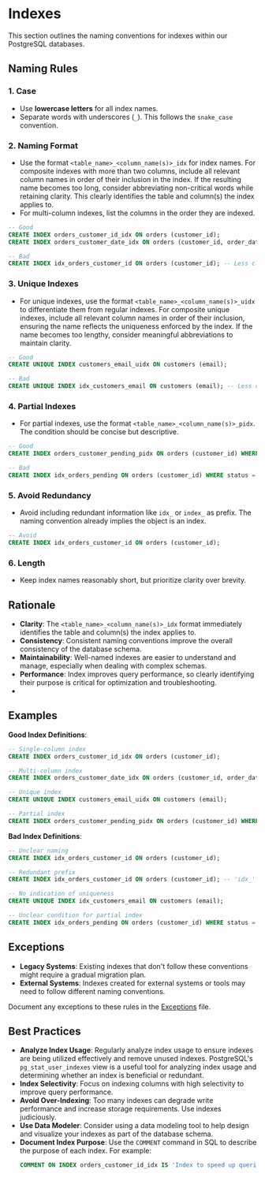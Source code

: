 # Indexes

This section outlines the naming conventions for indexes within our PostgreSQL databases.

## Naming Rules

### 1. Case

- Use **lowercase letters** for all index names.
- Separate words with underscores (`_`). This follows the `snake_case` convention.

### 2. Naming Format

- Use the format `<table_name>_<column_name(s)>_idx` for index names. For composite indexes with more than two columns, include all relevant column names in order of their inclusion in the index. If the resulting name becomes too long, consider abbreviating non-critical words while retaining clarity. This clearly identifies the table and column(s) the index applies to.
- For multi-column indexes, list the columns in the order they are indexed.

```sql
-- Good
CREATE INDEX orders_customer_id_idx ON orders (customer_id);
CREATE INDEX orders_customer_date_idx ON orders (customer_id, order_date);

-- Bad
CREATE INDEX idx_orders_customer_id ON orders (customer_id); -- Less clear
```

### 3. Unique Indexes

- For unique indexes, use the format `<table_name>_<column_name(s)>_uidx` to differentiate them from regular indexes. For composite unique indexes, include all relevant column names in order of their inclusion, ensuring the name reflects the uniqueness enforced by the index. If the name becomes too lengthy, consider meaningful abbreviations to maintain clarity.

```sql
-- Good
CREATE UNIQUE INDEX customers_email_uidx ON customers (email);

-- Bad
CREATE UNIQUE INDEX idx_customers_email ON customers (email); -- Less clear, denotes that this is a regular index
```

### 4. Partial Indexes

- For partial indexes, use the format `<table_name>_<column_name(s)>_pidx`. The condition should be concise but descriptive.

```sql
-- Good
CREATE INDEX orders_customer_pending_pidx ON orders (customer_id) WHERE status = 'pending';

-- Bad
CREATE INDEX idx_orders_pending ON orders (customer_id) WHERE status = 'pending'; -- Less clear
```

### 5. Avoid Redundancy

- Avoid including redundant information like `idx_` or `index_` as prefix. The naming convention already implies the object is an index.

```sql
-- Avoid
CREATE INDEX idx_orders_customer_id ON orders (customer_id);
```

### 6. Length

- Keep index names reasonably short, but prioritize clarity over brevity.

## Rationale

- **Clarity**: The `<table_name>_<column_name(s)>_idx` format immediately identifies the table and column(s) the index applies to.
- **Consistency**: Consistent naming conventions improve the overall consistency of the database schema.
- **Maintainability**: Well-named indexes are easier to understand and manage, especially when dealing with complex schemas.
- **Performance**: Index improves query performance, so clearly identifying their purpose is critical for optimization and troubleshooting.
-

## Examples

**Good Index Definitions**:

```sql
-- Single-column index
CREATE INDEX orders_customer_id_idx ON orders (customer_id);

-- Multi-column index
CREATE INDEX orders_customer_date_idx ON orders (customer_id, order_date);

-- Unique index
CREATE UNIQUE INDEX customers_email_uidx ON customers (email);

-- Partial index
CREATE INDEX orders_customer_pending_pidx ON orders (customer_id) WHERE status = 'pending';
```

**Bad Index Definitions**:

```sql
-- Unclear naming
CREATE INDEX idx_orders_customer_id ON orders (customer_id);

-- Redundant prefix
CREATE INDEX idx_orders_customer_id ON orders (customer_id); -- 'idx_' is redundant

-- No indication of uniqueness
CREATE UNIQUE INDEX idx_customers_email ON customers (email);

-- Unclear condition for partial index
CREATE INDEX idx_orders_pending ON orders (customer_id) WHERE status = 'pending';
```

## Exceptions

- **Legacy Systems**: Existing indexes that don't follow these conventions might require a gradual migration plan.
- **External Systems**: Indexes created for external systems or tools may need to follow different naming conventions.

Document any exceptions to these rules in the [Exceptions](exceptions.md) file.

## Best Practices

- **Analyze Index Usage**: Regularly analyze index usage to ensure indexes are being utilized effectively and remove unused indexes. PostgreSQL's `pg_stat_user_indexes` view is a useful tool for analyzing index usage and determining whether an index is beneficial or redundant.
- **Index Selectivity**: Focus on indexing columns with high selectivity to improve query performance.
- **Avoid Over-Indexing**: Too many indexes can degrade write performance and increase storage requirements. Use indexes judiciously.
- **Use Data Modeler**: Consider using a data modeling tool to help design and visualize your indexes as part of the database schema.
- **Document Index Purpose**: Use the `COMMENT` command in SQL to describe the purpose of each index. For example:
  ```sql
  COMMENT ON INDEX orders_customer_id_idx IS 'Index to speed up queries filtering orders by customer_id';
  ```
